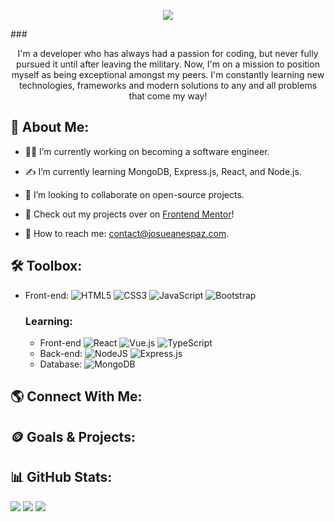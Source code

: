 <p align="center">
  <img src="[http://some_place.com/image.png](https://user-images.githubusercontent.com/117591361/214746201-eb857b84-2bc7-4c5b-af91-ffae5491554a.png)" />
</p>
### 

<p align='center'>I'm a developer who has always had a passion for coding, but never fully pursued it until after leaving the military. Now, I'm on a mission to position myself as being exceptional amongst my peers. I'm constantly learning new technologies, frameworks and modern solutions to any and all problems that come my way!</p> 



## 💫 About Me:
* 🧑‍💻 I’m currently working on becoming a software engineer.


* ✍️ I’m currently learning MongoDB, Express.js, React, and Node.js.

* 🤝 I’m looking to collaborate on open-source projects.

* 🔬 Check out my projects over on [Frontend Mentor](https://www.frontendmentor.io/profile/GenuineMiyashita)!

* 📮 How to reach me: contact@josueanespaz.com.

## 🛠️ Toolbox:
* Front-end: ![HTML5](https://img.shields.io/badge/html5-%23E34F26.svg?style=flat&logo=html5&logoColor=white) ![CSS3](https://img.shields.io/badge/css3-%231572B6.svg?style=flat&logo=css3&logoColor=white) ![JavaScript](https://img.shields.io/badge/javascript-%23323330.svg?style=flat&logo=javascript&logoColor=%23F7DF1E) ![Bootstrap](https://img.shields.io/badge/bootstrap-%23563D7C.svg?style=flat&logo=bootstrap&logoColor=white)

  ### Learning: 
    * Front-end ![React](https://img.shields.io/badge/react-%2320232a.svg?style=flat&logo=react&logoColor=%2361DAFB) ![Vue.js](https://img.shields.io/badge/vuejs-%2335495e.svg?style=flat&logo=vuedotjs&logoColor=%234FC08D) ![TypeScript](https://img.shields.io/badge/typescript-%23007ACC.svg?style=flat&logo=typescript&logoColor=white) 
    * Back-end:  ![NodeJS](https://img.shields.io/badge/node.js-6DA55F?style=flat&logo=node.js&logoColor=white) ![Express.js](https://img.shields.io/badge/express.js-%23404d59.svg?style=flat&logo=express&logoColor=%2361DAFB)    
    * Database: ![MongoDB](https://img.shields.io/badge/MongoDB-%234ea94b.svg?style=flat&logo=mongodb&logoColor=white)



## 🌎 Connect With Me:

## 🪙 Goals & Projects:


## 📊 GitHub Stats:
![](https://github-readme-stats.vercel.app/api?username=GenuineMiyashita&theme=onedark&hide_border=true&include_all_commits=false&count_private=false)
![](https://github-readme-streak-stats.herokuapp.com/?user=GenuineMiyashita&theme=onedark&hide_border=true)
  ![](https://github-readme-stats.vercel.app/api/top-langs/?username=GenuineMiyashita&theme=onedark&hide_border=true&include_all_commits=false&count_private=false&layout=compact)
